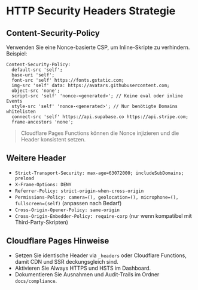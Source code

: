 # HTTP Security Headers Strategie

## Content-Security-Policy

Verwenden Sie eine Nonce-basierte CSP, um Inline-Skripte zu verhindern. Beispiel:

```
Content-Security-Policy:
  default-src 'self';
  base-uri 'self';
  font-src 'self' https://fonts.gstatic.com;
  img-src 'self' data: https://avatars.githubusercontent.com;
  object-src 'none';
  script-src 'self' 'nonce-<generated>'; // Keine eval oder inline Events
  style-src 'self' 'nonce-<generated>'; // Nur benötigte Domains whitelisten
  connect-src 'self' https://api.supabase.co https://api.stripe.com;
  frame-ancestors 'none';
```

> Cloudflare Pages Functions können die Nonce injizieren und die Header konsistent setzen.

## Weitere Header

- `Strict-Transport-Security: max-age=63072000; includeSubDomains; preload`
- `X-Frame-Options: DENY`
- `Referrer-Policy: strict-origin-when-cross-origin`
- `Permissions-Policy: camera=(), geolocation=(), microphone=(), fullscreen=(self)` (anpassen nach Bedarf)
- `Cross-Origin-Opener-Policy: same-origin`
- `Cross-Origin-Embedder-Policy: require-corp` (nur wenn kompatibel mit Third-Party-Skripten)

## Cloudflare Pages Hinweise

- Setzen Sie identische Header via `_headers` oder Cloudflare Functions, damit CDN und SSR deckungsgleich sind.
- Aktivieren Sie Always HTTPS und HSTS im Dashboard.
- Dokumentieren Sie Ausnahmen und Audit-Trails im Ordner `docs/compliance`.
